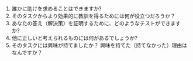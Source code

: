 1. 誰かに助けを求めることはできますか?
2. そのタスクからより効果的に教訓を得るためには何が役立つだろうか？
3. あなたの答え（解決策）を証明するために、どのようなテストができますか?
4. 他に正しいと考えられるものには何があるでしょうか?
5. そのタスクには興味が持てましたか？ 興味を持てた（持てなかった）理由はなんですか？
